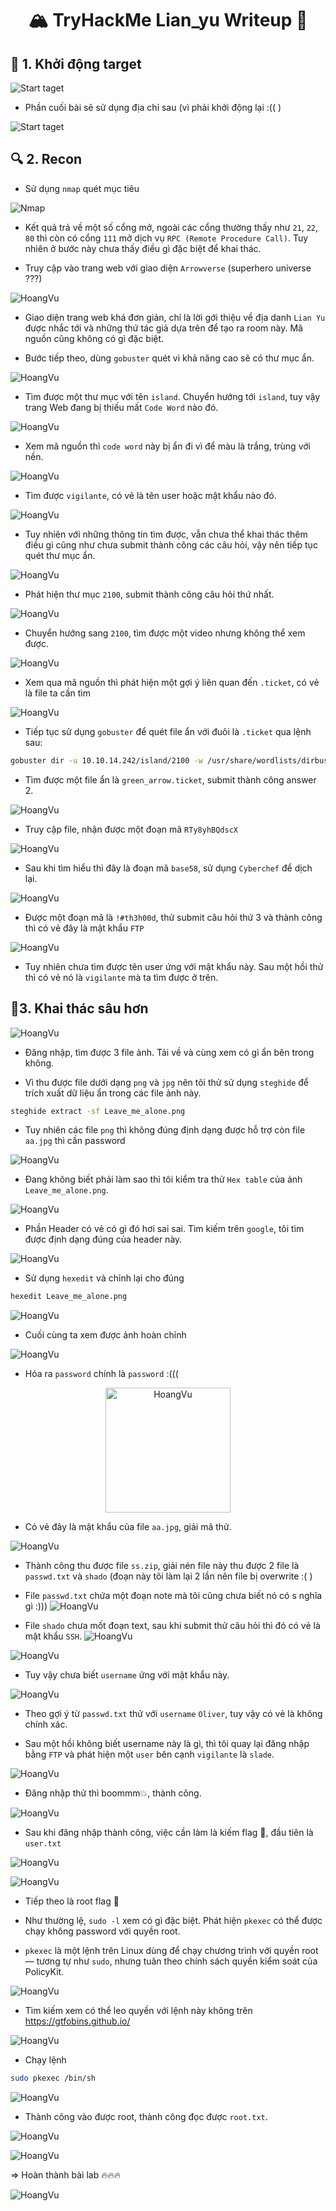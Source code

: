 <div align="center">
    <h1>🏔️ TryHackMe Lian_yu Writeup 🌊</h1>
</div>

## 🚀 1. Khởi động target

![Start taget](Images/1.Taget.png)

- Phần cuối bài sẽ sử dụng địa chỉ sau (vì phải khởi động lại :(( )

![Start taget](Images/8.png)

## 🔍 2. Recon

- Sử dụng `nmap` quét mục tiêu

![Nmap](Images/2.namp.png)

- Kết quả trả về một số cổng mở, ngoài các cổng thường thấy như `21`, `22`, `80` thì còn có cổng `111` mở dịch vụ `RPC (Remote Procedure Call)`. Tuy nhiên ở bước này chưa thấy điều gì đặc biệt để khai thác.

- Truy cập vào trang web với giao diện `Arrowverse` (superhero universe ???)

![HoangVu](Images/3.arrow.png)

- Giao diện trang web khá đơn giản, chỉ là lời gới thiệu về địa danh `Lian Yu` được nhắc tới và những thứ tác giả dựa trên để tạo ra room này. Mã nguồn cũng không có gì đặc biệt.

- Bước tiếp theo, dùng `gobuster` quét vì khả năng cao sẽ có thư mục ẩn.

![HoangVu](Images/4.gobuster_island.png)

- Tìm được một thư mục với tên `island`. Chuyển hướng tới `island`, tuy vậy trang Web đang bị thiếu mất `Code Word` nào đó.

![HoangVu](Images/9.png)

- Xem mã nguồn thì `code word` này bị ẩn đi vì để màu là trắng, trùng với nền.

![HoangVu](Images/10.png)

- Tìm được `vigilante`, có vẻ là tên user hoặc mật khẩu nào đó.

![HoangVu](Images/5.vogi.png)

- Tuy nhiên với những thông tin tìm được, vẫn chưa thể khai thác thêm điều gì cũng như chưa submit thành công các câu hỏi, vậy nên tiếp tục quét thư mục ẩn.

![HoangVu](Images/6.2100.png)

- Phát hiện thư mục `2100`, submit thành công câu hỏi thứ nhất.

![HoangVu](Images/6.5.png)

- Chuyển hướng sang `2100`, tìm được một video nhưng không thể xem được.

![HoangVu](Images/11.png)

- Xem qua mã nguồn thì phát hiện một gợi ý liên quan đến `.ticket`, có vẻ là file ta cần tìm

![HoangVu](Images/12.png)

- Tiếp tục sử dụng `gobuster` để quét file ẩn với đuôi là `.ticket` qua lệnh sau:

```bash
gobuster dir -u 10.10.14.242/island/2100 -w /usr/share/wordlists/dirbuster/directory-list-2.3-medium.txt -x .ticket
```

- Tìm được một file ẩn là `green_arrow.ticket`, submit thành công answer 2.

![HoangVu](Images/30.png)

- Truy cập file, nhận được một đoạn mã `RTy8yhBQdscX`

![HoangVu](Images/7.green_arrow.png)

- Sau khi tìm hiểu thì đây là đoạn mã `base58`, sử dụng `Cyberchef` để dịch lại.

![HoangVu](Images/7.base58.png)

- Được một đoạn mã là `!#th3h00d`, thử submit câu hỏi thứ 3 và thành công thì có vẻ đây là mật khẩu `FTP`

![HoangVu](Images/31.png)

- Tuy nhiên chưa tìm được tên user ứng với mật khẩu này. Sau một hồi thử thì có vẻ nó là `vigilante` mà ta tìm được ở trên.

## 🔑3. Khai thác sâu hơn

![HoangVu](Images/13.png)

- Đăng nhập, tìm được 3 file ảnh. Tải về và cùng xem có gì ẩn bên trong không.

- Vì thu được file dưới dạng `png` và `jpg` nên tôi thử sử dụng `steghide` để trích xuất dữ liệu ẩn trong các file ảnh này.

```bash
steghide extract -sf Leave_me_alone.png
```

- Tuy nhiên các file `png` thì không đúng định dạng được hỗ trợ còn file `aa.jpg` thì cần password

![HoangVu](Images/14.png)

- Đang không biết phải làm sao thì tôi kiểm tra thử `Hex table` của ảnh `Leave_me_alone.png`.

![HoangVu](Images/15.png)

- Phần Header có vẻ có gì đó hơi sai sai. Tìm kiếm trên `google`, tôi tìm được định dạng đúng của header này.

![HoangVu](Images/17.png)

- Sử dụng `hexedit` và chỉnh lại cho đúng

```bash
hexedit Leave_me_alone.png
```

![HoangVu](Images/16.png)

- Cuối cùng ta xem được ảnh hoàn chỉnh

![HoangVu](Images/18.png)

- Hóa ra `password` chính là `password` :(((

<p align="center">
  <img src="Images/password.jpg" alt="HoangVu" width="200"/>
</p>

- Có vẻ đây là mật khẩu của file `aa.jpg`, giải mã thử.

![HoangVu](Images/19.png)

- Thành công thu được file `ss.zip`, giải nén file này thu được 2 file là `passwd.txt` và `shado` (đoạn này tôi làm lại 2 lần nên file bị overwrite :( )

- File `passwd.txt` chứa một đoạn note mà tôi cũng chưa biết nó có s nghĩa gì :)))
![HoangVu](Images/21.png)

- File `shado` chưa mốt đoạn text, sau khi submit thử câu hỏi thì đó có vẻ là mật khẩu `SSH`.
![HoangVu](Images/20.png)

![HoangVu](Images/32.png)

- Tuy vậy chưa biết `username` ứng với mật khẩu này.

![HoangVu](Images/22.png)

- Theo gợi ý từ `passwd.txt` thử với `username` `Oliver`, tuy vậy có vẻ là không chính xác.

- Sau một hồi không biết username này là gì, thì tôi quay lại đăng nhập bằng `FTP` và phát hiện một `user` bên cạnh `vigilante` là `slade`.

![HoangVu](Images/23.png)

- Đăng nhập thử thì boommm💥, thành công.

![HoangVu](Images/24.png)

- Sau khi đăng nhập thành công, việc cần làm là kiếm flag 🚩, đầu tiên là `user.txt`

![HoangVu](Images/25.png)

![HoangVu](Images/33.png)

- Tiếp theo là root flag 🚩

- Như thường lệ, `sudo -l` xem có gì đặc biệt. Phát hiện `pkexec` có thể được chạy không password với quyền root.

- `pkexec` là một lệnh trên Linux dùng để chạy chương trình với quyền root — tương tự như `sudo`, nhưng tuân theo chính sách quyền kiểm soát của PolicyKit.

![HoangVu](Images/26.png)

- Tìm kiếm xem có thể leo quyền với lệnh này không trên https://gtfobins.github.io/

![HoangVu](Images/27.png)

- Chạy lệnh 

```bash
sudo pkexec /bin/sh
```

![HoangVu](Images/28.png)

- Thành công vào được root, thành công đọc được `root.txt`.

![HoangVu](Images/29.png)

![HoangVu](Images/34.png)

=> Hoàn thành bài lab 🔥🔥🔥

![HoangVu](Images/completed.png)